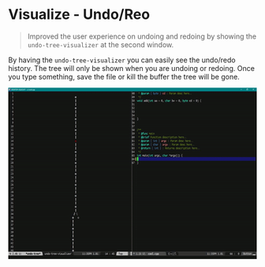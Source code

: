 # Visualize - Undo/Reo
> Improved the user experience on undoing and redoing by 
showing the `undo-tree-visualizer` at the second window.

By having the `undo-tree-visualizer` you can easily see 
the undo/redo history. The tree will only be shown when 
you are undoing or redoing. Once you type something, save 
the file or kill the buffer the tree will be gone.

<p align="center">
  <img src="./vis-undo-redo.gif" width="600" height="348"/>
</p>
